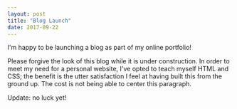 ```yaml
---
layout: post
title: "Blog Launch"
date: 2017-09-22
---
```


I'm happy to be launching a blog as part of my online portfolio! 

Please forgive the look of this blog while it is under construction. In order to meet my need for a personal website, I've opted to teach myself HTML and CSS; the benefit is the utter satisfaction I feel at having built this from the ground up. The cost is not being able to center this paragraph. 

Update: no luck yet!



